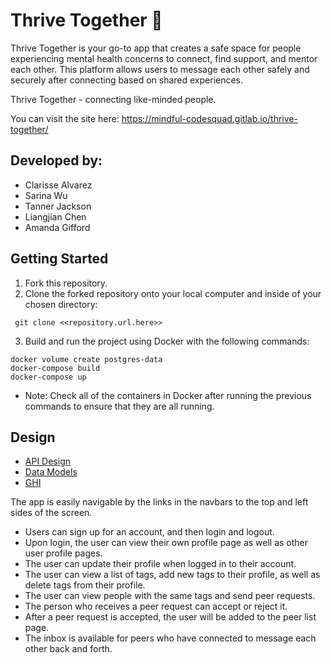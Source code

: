 # Thrive Together 🤍

Thrive Together is your go-to app that creates a safe space for people experiencing mental health concerns to connect, find support, and mentor each other. This platform allows users to message each other safely and securely after connecting based on shared experiences.

Thrive Together - connecting like-minded people.

You can visit the site here: https://mindful-codesquad.gitlab.io/thrive-together/

## Developed by:

- Clarisse Alvarez
- Sarina Wu
- Tanner Jackson
- Liangjian Chen
- Amanda Gifford

## Getting Started

1. Fork this repository.
2. Clone the forked repository onto your local computer and inside of your chosen directory:

```
 git clone <<repository.url.here>>
```

3. Build and run the project using Docker with the following commands:

```
docker volume create postgres-data
docker-compose build
docker-compose up

```

- Note: Check all of the containers in Docker after running the previous commands to ensure that they are all running.

## Design

- [API Design](./docs/APIS.md)
- [Data Models](./docs/DATA_MODEL.md)
- [GHI](./docs/GHI.md)

The app is easily navigable by the links in the navbars to the top and left sides of the screen.

- Users can sign up for an account, and then login and logout.
- Upon login, the user can view their own profile page as well as other user profile pages.
- The user can update their profile when logged in to their account.
- The user can view a list of tags, add new tags to their profile, as well as delete tags from their profile.
- The user can view people with the same tags and send peer requests.
- The person who receives a peer request can accept or reject it.
- After a peer request is accepted, the user will be added to the peer list page.
- The inbox is available for peers who have connected to message each other back and forth.
